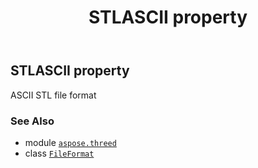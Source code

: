 ﻿---
title: STLASCII property
second_title: Aspose.3D for Python via .NET API References
description: 
type: docs
weight: 450
url: /aspose.threed/fileformat/stlascii/
is_root: false
---

## STLASCII property


ASCII STL file format

### See Also
* module [`aspose.threed`](../../)
* class [`FileFormat`](/3d/python-net/aspose.threed/fileformat)
